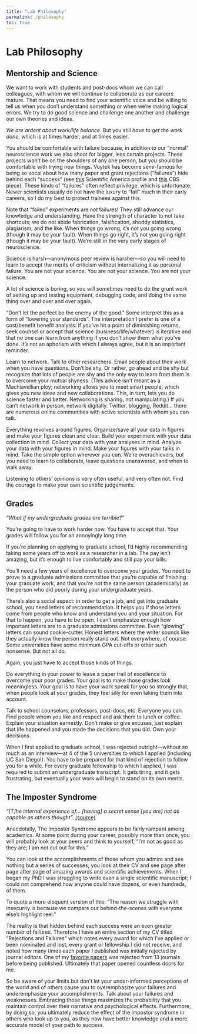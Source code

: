 ```yaml
---
title: "Lab Philosophy"
permalink: /philosophy
toc: true
---
```


Lab Philosophy
==============

Mentorship and Science
----------------------

We want to work with students and post-docs whom we can call colleagues, with whom we will continue
to collaborate as our careers mature. That means you need to find your scientific voice and be
willing to tell us when you don’t understand something or when we’re making logical errors. We try
to do good science and challenge one another and challenge our own theories and ideas.

*We are ardent about work/life balance*. But you still *have to get the work done*, which is at
times harder, and at times easier.

You should be comfortable with failure because, in addition to our “normal” neuroscience work we
also shoot for bigger, less certain projects. These projects won’t be on the shoulders of any one
person, but you should be comfortable with trying new things. Voytek has become semi-famous for
being so vocal about how many paper and grant rejections (“failures”) hide behind each “success”
(see [this](https://blogs.scientificamerican.com/observations/scientists-advertise-your-failures/)
Scientific America profile and
[this](https://www.cbsnews.com/news/how-to-conquer-imposter-syndrome/) CBS piece). These kinds of
“failures” often reflect privilege, which is unfortunate. Newer scientists usually do not have the
luxury to “fail” much in their early careers, so I do my best to protect trainees against this.

Note that “failed” experiments are *not* failures! They still advance our knowledge and
understanding. Have the strength of character to not take shortcuts; we do not abide fabrication,
falsification, shoddy statistics, plagiarism, and the like. When things go wrong, it’s not you going
wrong (though it may be your fault). When things go right, it’s not you going right (though it may
be your fault). We’re still in the very early stages of neuroscience.

Science is harsh—anonymous peer review is harsher—so you will need to learn to accept the merits of
criticism without internalizing it as personal failure. You are not your science. You are not your
science. You are not your science.

A lot of science is boring, so you will sometimes need to do the grunt work of setting up and
testing equipment, debugging code, and doing the same thing over and over and over again.

“Don’t let the perfect be the enemy of the good.” Some interpret this as a form of “lowering your
standards”. The interpretation I prefer is one of a cost/benefit benefit analysis: if you’ve hit a
point of diminishing returns, seek counsel or accept that science (business/life/whatever) is
iterative and that no one can learn from anything if you don’t show them what you’ve done. It’s not
an aphorism with which I always agree, but it is an important reminder.

Learn to network. Talk to other researchers. Email people about their work when you have questions.
Don’t be shy. Or rather, go ahead and be shy but recognize that lots of people are shy and the only
way to learn from them is to overcome your mutual shyness. (This advice isn’t meant as a
Machiavellian ploy; networking allows you to meet smart people, which gives you new ideas and new
collaborations. This, in turn, lets you do science faster and better. Networking is sharing, not
manipulating.) If you can’t network in person, network digitally. Twitter, blogging, Reddit… there
are numerous online communities with active scientists with whom you can talk.

Everything revolves around figures. Organize/save all your data in figures and make your figures
clean and clear. Build your experiment with your data collection in mind. Collect your data with
your analyses in mind. Analyze your data with your figures in mind. Make your figures with your
talks in mind. Take the simple option wherever you can. We’re overachievers, but you need to learn
to collaborate, leave questions unanswered, and when to walk away.

Listening to others’ opinions is very often useful, and very often not. Find the courage to make
your own scientific judgements.

Grades
------

*“What if my undergraduate grades are terrible?”*

You’re going to have to work harder now. You have to accept that. Your grades will follow you for an
annoyingly long time.

If you’re planning on applying to graduate school, I’d highly recommending taking some years off to
work as a researcher in a lab. The pay isn’t amazing, but it’s enough to live comfortably and still
pay your bills.

You’ll need a few years of excellence to overcome your grades. You need to prove to a graduate
admissions committee that you’re capable of finishing your graduate work, and that you’re not the
same person (academically) as the person who did poorly during your undergraduate years.

There’s also a social aspect: in order to get a job, and get into graduate school, you need letters
of recommendation. It helps you if those letters come from people who know and understand you and
your situation. For that to happen, you have to be open. I can’t emphasize enough how important
letters are to a graduate admissions committee. Even “glowing” letters can sound cookie-cutter.
Honest letters where the writer sounds like they actually know the person really stand out. Not
everywhere, of course. Some universities have some minimum GPA cut-offs or other such nonsense.
But not all do.

Again, you just have to accept those kinds of things.

Do everything in your power to leave a paper trail of excellence to overcome your poor grades.
Your goal is to make those grades look meaningless. Your goal is to have your work speak for you
so strongly that, when people look at your grades, they feel silly for even taking them into
account.

Talk to school counselors, professors, post-docs, etc. Everyone you can. Find people whom you like
and respect and ask them to lunch or coffee. Explain your situation earnestly. Don’t make or give
excuses, just explain that life happened and you made the decisions that you did. Own your
decisions.

When I first applied to graduate school, I was rejected outright—without so much as an interview—at
4 of the 5 universities to which I applied (including UC San Diego!). You have to be prepared for
that kind of rejection to follow you for a while. For every graduate fellowship to which I applied,
I was required to submit an undergraduate transcript. It gets tiring, and it gets frustrating, but
eventually your work will begin to stand on its own merits.

The Imposter Syndrome
---------------------

*“[T]he internal experience of… [having] a secret sense [you are] not as capable as others thought”.*
[(source)](http://www.nytimes.com/2008/02/05/health/05mind.html)

Anecdotally, The Imposter Syndrome appears to be fairly rampant among academics. At some point
during your career, possibly more than once, you will probably look at your peers and think to
yourself, “I’m not as good as they are; I am not cut out for this.”

You can look at the accomplishments of those whom you admire and see nothing but a series of
successes; you look at their CV and see page after page after page of amazing awards and scientific
achievements. When I began my PhD I was struggling to write even a single scientific manuscript; I
could not comprehend how anyone could have dozens, or even hundreds, of them.

To quote a more eloquent version of this: “The reason we struggle with insecurity is because we
compare our behind-the-scenes with everyone else’s highlight reel.”

The reality is that hidden behind each success were an even greater number of failures. Therefore I
have an entire section of my CV titled “Rejections and Failures” which notes every award for which
I’ve applied or been nominated and lost, every grant or fellowship I did not receive, and noted how
many times each paper I published was initially rejected by journal editors. One of my
[favorite papers](http://www.ncbi.nlm.nih.gov/pubmed/22584238) was rejected from 13 journals
before being published. Ultimately that paper opened countless doors for me.

So be aware of your limits but don’t let your under-informed perceptions of the world and of others
cause you to overemphasize your failures and underemphasize your accomplishments. Talk about your
failures and weaknesses. Embracing those things maximizes the probability that you maintain control
over their narrative and psychological effects. Furthermore, by doing so, you ultimately reduce the
effect of the impostor syndrome in others who look up to you, as they now have better knowledge and
a more accurate model of your path to success.
